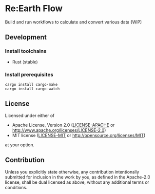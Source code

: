# Re:Earth Flow
Build and run workflows to calculate and convert various data (WIP)

## Development

### Install toolchains
- Rust (stable)

### Install prerequisites

```console
cargo install cargo-make
cargo install cargo-watch
```

## License

Licensed under either of

- Apache License, Version 2.0
   ([LICENSE-APACHE](LICENSE-APACHE) or http://www.apache.org/licenses/LICENSE-2.0)
- MIT license
   ([LICENSE-MIT](LICENSE-MIT) or http://opensource.org/licenses/MIT)

at your option.

## Contribution

Unless you explicitly state otherwise, any contribution intentionally submitted
for inclusion in the work by you, as defined in the Apache-2.0 license, shall be
dual licensed as above, without any additional terms or conditions.
